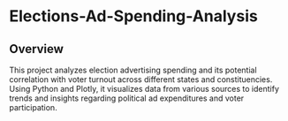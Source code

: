 # Elections-Ad-Spending-Analysis

## Overview
This project analyzes election advertising spending and its potential correlation with voter turnout across different states and constituencies. Using Python and Plotly, it visualizes data from various sources to identify trends and insights regarding political ad expenditures and voter participation.
